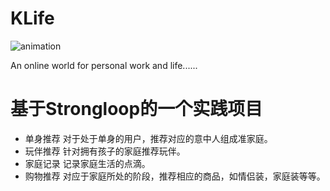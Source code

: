 # KLife

![animation](http://d.hiphotos.baidu.com/image/pic/item/3c6d55fbb2fb4316469e499e26a4462308f7d354.jpg)

An online world for personal work and life......
# 基于Strongloop的一个实践项目
* 单身推荐
  对于处于单身的用户，推荐对应的意中人组成准家庭。
* 玩伴推荐
  针对拥有孩子的家庭推荐玩伴。
* 家庭记录
  记录家庭生活的点滴。
* 购物推荐
  对应于家庭所处的阶段，推荐相应的商品，如情侣装，家庭装等等。
